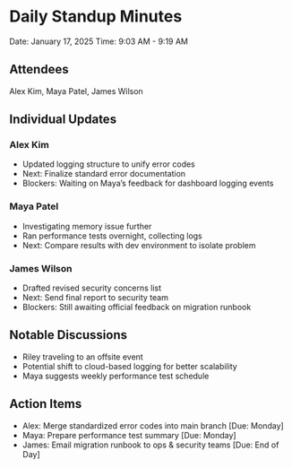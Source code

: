 # Daily Standup Minutes
Date: January 17, 2025
Time: 9:03 AM - 9:19 AM

## Attendees
Alex Kim, Maya Patel, James Wilson

## Individual Updates
### Alex Kim
* Updated logging structure to unify error codes
* Next: Finalize standard error documentation
* Blockers: Waiting on Maya’s feedback for dashboard logging events

### Maya Patel
* Investigating memory issue further
* Ran performance tests overnight, collecting logs
* Next: Compare results with dev environment to isolate problem

### James Wilson
* Drafted revised security concerns list
* Next: Send final report to security team
* Blockers: Still awaiting official feedback on migration runbook

## Notable Discussions
* Riley traveling to an offsite event
* Potential shift to cloud-based logging for better scalability
* Maya suggests weekly performance test schedule

## Action Items
* Alex: Merge standardized error codes into main branch [Due: Monday]
* Maya: Prepare performance test summary [Due: Monday]
* James: Email migration runbook to ops & security teams [Due: End of Day]
